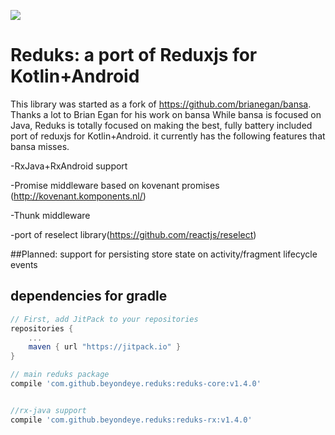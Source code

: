 [![](https://jitpack.io/v/beyondeye/reduks.svg)](https://jitpack.io/#beyondeye/reduks)

# Reduks: a port of Reduxjs for Kotlin+Android

This library was started as a fork of https://github.com/brianegan/bansa. Thanks a lot to Brian Egan for his work on bansa
While bansa is focused on Java, Reduks is totally focused on making the best, fully battery included port of reduxjs for Kotlin+Android.
it currently has the following features that bansa misses.

 -RxJava+RxAndroid support
 
 -Promise middleware based on kovenant promises (http://kovenant.komponents.nl/)
 
 -Thunk middleware
 
 -port of reselect library(https://github.com/reactjs/reselect)

##Planned:
support for persisting store state on activity/fragment lifecycle events

## dependencies for gradle
```groovy
// First, add JitPack to your repositories
repositories {
    ...
    maven { url "https://jitpack.io" }
}

// main reduks package
compile 'com.github.beyondeye.reduks:reduks-core:v1.4.0'


//rx-java support
compile 'com.github.beyondeye.reduks:reduks-rx:v1.4.0'
```